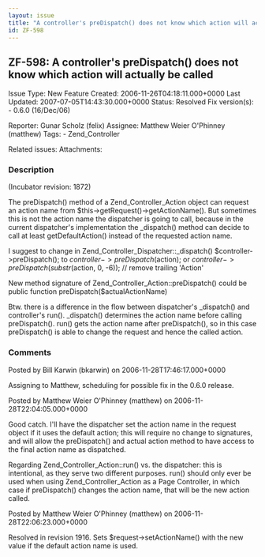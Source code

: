```yaml
---
layout: issue
title: "A controller's preDispatch() does not know which action will actually be called"
id: ZF-598
---
```


ZF-598: A controller's preDispatch() does not know which action will actually be called
---------------------------------------------------------------------------------------

 Issue Type: New Feature Created: 2006-11-26T04:18:11.000+0000 Last Updated: 2007-07-05T14:43:30.000+0000 Status: Resolved Fix version(s): - 0.6.0 (16/Dec/06)
 
 Reporter:  Gunar Scholz (felix)  Assignee:  Matthew Weier O'Phinney (matthew)  Tags: - Zend\_Controller
 
 Related issues: 
 Attachments: 
### Description

(Incubator revision: 1872)

The preDispatch() method of a Zend\_Controller\_Action object can request an action name from $this->getRequest()->getActionName(). But sometimes this is not the action name the dispatcher is going to call, because in the current dispatcher's implementation the \_dispatch() method can decide to call at least getDefaultAction() instead of the requested action name.

I suggest to change in Zend\_Controller\_Dispatcher::\_dispatch() $controller->preDispatch(); to $controller->preDispatch($action); or $controller->preDispatch(substr($action, 0, -6)); // remove trailing 'Action'

New method signature of Zend\_Controller\_Action::preDispatch() could be public function preDispatch($actualActionName)

Btw. there is a difference in the flow between dispatcher's \_dispatch() and controller's run(). \_dispatch() determines the action name before calling preDispatch(). run() gets the action name after preDispatch(), so in this case preDispatch() is able to change the request and hence the called action.

 

 

### Comments

Posted by Bill Karwin (bkarwin) on 2006-11-28T17:46:17.000+0000

Assigning to Matthew, scheduling for possible fix in the 0.6.0 release.

 

 

Posted by Matthew Weier O'Phinney (matthew) on 2006-11-28T22:04:05.000+0000

Good catch. I'll have the dispatcher set the action name in the request object if it uses the default action; this will require no change to signatures, and will allow the preDispatch() and actual action method to have access to the final action name as dispatched.

Regarding Zend\_Controller\_Action::run() vs. the dispatcher: this is intentional, as they serve two different purposes. run() should only ever be used when using Zend\_Controller\_Action as a Page Controller, in which case if preDispatch() changes the action name, that will be the new action called.

 

 

Posted by Matthew Weier O'Phinney (matthew) on 2006-11-28T22:06:23.000+0000

Resolved in revision 1916. Sets $request->setActionName() with the new value if the default action name is used.

 

 